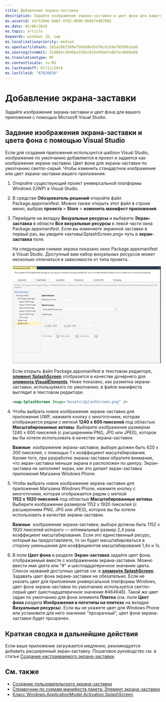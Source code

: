 ```yaml
---
title: Добавление экрана-заставки
description: Задайте изображение экрана-заставки и цвет фона для вашего приложения с помощью Microsoft Visual Studio.
ms.assetid: 41F53046-8AB7-4782-9E90-964D744B7D66
ms.date: 05/08/2018
ms.topic: article
keywords: windows 10, uwp
ms.localizationpriority: medium
ms.openlocfilehash: 182a2862589ef5b6b0bd5d76cb1b9ef9599b2ed6
ms.sourcegitcommit: 51d884c3646ba3595c016e95bbfedb7ecd668a88
ms.translationtype: MT
ms.contentlocale: ru-RU
ms.lasthandoff: 07/11/2019
ms.locfileid: "67820636"
---
```

# <a name="add-a-splash-screen"></a>Добавление экрана-заставки

Задайте изображение экрана-заставки и цвет фона для вашего приложения с помощью Microsoft Visual Studio.

## <a name="set-the-splash-screen-image-and-background-color-in-visual-studio"></a>Задание изображения экрана-заставки и цвета фона с помощью Visual Studio

Если для создания приложения используется шаблон Visual Studio, изображение по умолчанию добавляется в проект и задается как изображение экрана-заставки. Цвет фона для экрана-заставки по умолчанию светло-серый. Чтобы изменить стандартное изображение или цвет экрана-заставки вашего приложения:

1. Откройте существующий проект универсальной платформы Windows (UWP) в Visual Studio.
2. В средстве **Обозреватель решений** откройте файл Package.appxmanifest. Можно также открыть этот файл в строке меню, выбрав **проекта** &gt; **Store** &gt; **изменить манифест приложения**.
3. Перейдите на вкладку **Визуальные ресурсы** и выберите **Экран-заставка** в области **Все визуальные ресурсы** в левой части окна Package.appxmanifest. Если вы изменяете экранной заставки в первый раз, вы увидите «активы\\SplashScreen.png» путь в **экран-заставка** поля.

    На следующем снимке экрана показано окно Package.appxmanifest в Visual Studio. Доступный вам набор визуальных ресурсов может несколько отличаться в зависимости от типа проекта.

    ![Снимок экрана окна «package.appxmanifest» в Visual Studio 2019 г.](images/appmanifest.png)

    Если открыть файл Package.appxmanifest в текстовом редакторе, [**элемент SplashScreen**](https://docs.microsoft.com/uwp/schemas/appxpackage/appxmanifestschema/element-splashscreen) отобразится в качестве дочернего для [**элемента VisualElements**](https://docs.microsoft.com/uwp/schemas/appxpackage/appxmanifestschema/element-visualelements). Ниже показано, как разметка экрана-заставки, используемого по умолчанию, в файле манифеста выглядит в текстовом редакторе.

    ```xml
    <uap:SplashScreen Image="Assets\SplashScreen.png" />
    ```

4. Чтобы выбрать новое изображение экрана-заставки для приложения UWP, нажмите кнопку с многоточием, которая отображается рядом с меткой **1240 x 600 пикселей** под областью **Масштабированные активы**. Выберите изображение размером 1240 x 600 пикселей (с расширением PNG, JPG или JPEG), которое вы бы хотели использовать в качестве экрана-заставки.

    **Важные**  изображение экрана-заставки, выборе должен быть 620 x 300 пикселей, с помощью 1 x коэффициент масштабирования. Кроме того, при разработке экрана-заставки обратите внимание, что экран-заставка меньше экрана и расположен по центру. Экран-заставка не заполняет экран, как это делает экран-заставка приложения Магазина Windows Phone.

5. Чтобы выбрать новое изображение экрана-заставки для приложения Магазина Windows Phone, нажмите кнопку с многоточием, которая отображается рядом с меткой **1152 x 1920 пикселей** под областью **Масштабированные активы**. Выберите изображение размером 1152 x 1920 пикселей (с расширением PNG, JPG или JPEG), которое вы бы хотели использовать в качестве экрана-заставки.

    **Важные**  изображение экрана-заставки, выборе должны быть 1152 x 1920 пикселей которого — оптимальный размер 2,4 раза коэффициент масштабирования. Если это единственный ресурс, который вы предоставляете, то он будет масштабироваться в сторону уменьшения для коэффициентов масштабирования 1,4x и 1x.

6. В поле **Цвет фона** в разделе **Экран-заставка** задайте цвет фона, отображаемый вместе с изображением экрана-заставки. Можно ввести имя цвета или "\#" и шестнадцатеричное значение цвета. Список названий доступных цветов см. в [**элементе SplashScreen**](https://docs.microsoft.com/uwp/schemas/appxpackage/appxmanifestschema/element-splashscreen). Задавать цвет фона экрана-заставки не обязательно. Если не указать цвет для приложения универсальной платформы Windows, цвет фона экрана-заставки по умолчанию используется светло-серый цвет (шестнадцатеричное значение \#464646). Такой же цвет задан по умолчанию для фона элемента **Плитка** (см. поле **Цвет фона** раздела **Изображения и логотипы на плитках** на вкладке **Визуальные ресурсы**). Если вы не укажете цвет для Windows Phone или установите для него значение "прозрачный", цвет фона экрана-заставки будет прозрачен.

## <a name="summary-and-next-steps"></a>Краткая сводка и дальнейшие действия

Если ваше приложение загружается медленно, рекомендуется добавить расширенный экран-заставку. Пошаговое руководство см. в статье [Создание настраиваемого экрана-заставки](create-a-customized-splash-screen.md).

## <a name="related-topics"></a>См. также

* [Создание пользовательского экрана-заставки](create-a-customized-splash-screen.md)
* [Справочник по схемам манифеста пакета: Элемент экрана-заставки](https://docs.microsoft.com/uwp/schemas/appxpackage/appxmanifestschema/element-splashscreen)
* [Класс Windows.ApplicationModel.Activation.SplashScreen](https://docs.microsoft.com/uwp/api/Windows.ApplicationModel.Activation.SplashScreen)